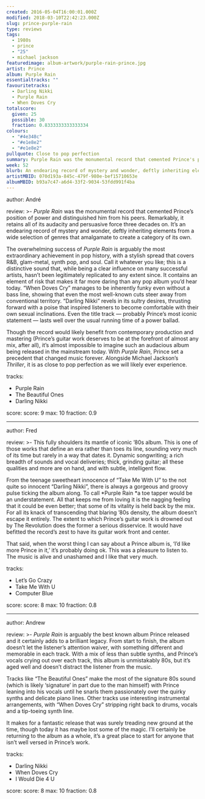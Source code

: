 ```yaml
---
created: 2016-05-04T16:00:01.000Z
modified: 2018-03-10T22:42:23.000Z
slug: prince-purple-rain
type: reviews
tags:
  - 1980s
  - prince
  - "25"
  - michael jackson
featuredimage: album-artwork/purple-rain-prince.jpg
artist: Prince
album: Purple Rain
essentialtracks: ""
favouritetracks:
  - Darling Nikki
  - Purple Rain
  - When Doves Cry
totalscore:
  given: 25
  possible: 30
  fraction: 0.8333333333333334
colours:
  - "#4e348c"
  - "#e1e8e2"
  - "#e1e8e2"
pullquote: Close to pop perfection
summary: Purple Rain was the monumental record that cemented Prince's position of power and distinguished him from his peers. It’s an endearing record of mystery and wonder, deftly inheriting elements from a wide selection of genres.
week: 52
blurb: An endearing record of mystery and wonder, deftly inheriting elements from a wide selection of genres that amalgamate to create a category of its own.
artistMBID: 070d193a-845c-479f-980e-bef15710653e
albumMBID: b93a7c47-a6d4-33f2-9034-53fdd991f4ba
---
```

author: André

review: >-
  *Purple Rain* was the monumental record that cemented Prince’s position of power and distinguished him from his peers. Remarkably, it retains all of its audacity and persuasive force three decades on. It’s an endearing record of mystery and wonder, deftly inheriting elements from a wide selection of genres that amalgamate to create a category of its own. 
  
  The overwhelming success of *Purple Rain* is arguably the most extraordinary achievement in pop history, with a stylish spread that covers R&B, glam-metal, synth pop, and soul. Call it whatever you like; this is a distinctive sound that, while being a clear influence on many successful artists, hasn’t been legitimately replicated to any extent since. It contains an element of risk that makes it far more daring than any pop album you’d hear today. “When Doves Cry” manages to be inherently funky even without a bass line, showing that even the most well-known cuts steer away from conventional territory. “Darling Nikki” revels in its sultry desires, thrusting forward with a poise that inspired listeners to become comfortable with their own sexual inclinations. Even the title track — probably Prince’s most iconic statement — lasts well over the usual running time of a power ballad. 
  
  Though the record would likely benefit from contemporary production and mastering (Prince’s guitar work deserves to be at the forefront of almost any mix, after all), it’s almost impossible to imagine such an audacious album being released in the mainstream today. With *Purple Rain*, Prince set a precedent that changed music forever. Alongside Michael Jackson’s *Thriller*, it is as close to pop perfection as we will likely ever experience.

tracks:
  - Purple Rain
  - ­The Beautiful Ones
  - ­Darling Nikki

score:
  score: 9
  max: 10
  fraction: 0.9

---
author: Fred

review: >-
  This fully shoulders its mantle of iconic ’80s album. This is one of those works that define an era rather than toes its line, sounding very much of its time but rarely in a way that dates it. Dynamic songwriting; a rich breadth of sounds and vocal deliveries; thick, grinding guitar; all these qualities and more are on hand, and with subtle, intelligent flow. 
  
  From the teenage sweetheart innocence of “Take Me With U” to the not quite so innocent “Darling Nikki”, there is always a gorgeous and groovy pulse ticking the album along. To call *Purple Rain *a toe tapper would be an understatement. All that keeps me from loving it is the nagging feeling that it could be even better; that some of its vitality is held back by the mix. For all its knack of transcending that blaring ’80s density, the album doesn’t escape it entirely. The extent to which Prince’s guitar work is drowned out by The Revolution does the former a serious disservice. It would have befitted the record’s zest to have its guitar work front and center. 
  
  That said, when the worst thing I can say about a Prince album is, ‘I’d like more Prince in it,’ it’s probably doing ok. This was a pleasure to listen to. The music is alive and unashamed and I like that very much.

tracks:
  - Let’s Go Crazy
  - ­Take Me With U
  - ­Computer Blue

score:
  score: 8
  max: 10
  fraction: 0.8

---
author: Andrew

review: >-
  *Purple Rain* is arguably the best known album Prince released and it certainly adds to a brilliant legacy. From start to finish, the album doesn’t let the listener’s attention waiver, with something different and memorable in each track. With a mix of less than subtle synths, and Prince’s vocals crying out over each track, this album is unmistakably 80s, but it’s aged well and doesn’t distract the listener from the music. 
  
  Tracks like “The Beautiful Ones” make the most of the signature 80s sound (which is likely ‘signature’ in part due to the man himself) with Prince leaning into his vocals until he snarls them passionately over the quirky synths and delicate piano lines. Other tracks use interesting instrumental arrangements, with “When Doves Cry” stripping right back to drums, vocals and a tip-toeing synth line. 
  
  It makes for a fantastic release that was surely treading new ground at the time, though today it has maybe lost some of the magic. I’ll certainly be returning to the album as a whole, it’s a great place to start for anyone that isn’t well versed in Prince’s work.

tracks:
  - Darling Nikki
  - ­When Doves Cry
  - ­I Would Die 4 U

score:
  score: 8
  max: 10
  fraction: 0.8
